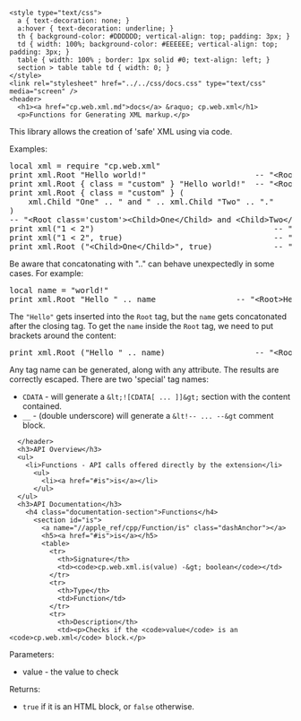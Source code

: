     <style type="text/css">
      a { text-decoration: none; }
      a:hover { text-decoration: underline; }
      th { background-color: #DDDDDD; vertical-align: top; padding: 3px; }
      td { width: 100%; background-color: #EEEEEE; vertical-align: top; padding: 3px; }
      table { width: 100% ; border: 1px solid #0; text-align: left; }
      section > table table td { width: 0; }
    </style>
    <link rel="stylesheet" href="../../css/docs.css" type="text/css" media="screen" />
    <header>
      <h1><a href="cp.web.xml.md">docs</a> &raquo; cp.web.xml</h1>
      <p>Functions for Generating XML markup.</p>
<p>This library allows the creation of 'safe' XML using via code.</p>
<p>Examples:</p>
<div class="highlight"><pre><span></span><span class="kd">local</span> <span class="n">xml</span> <span class="o">=</span> <span class="nb">require</span> <span class="s2">&quot;cp.web.xml&quot;</span>
<span class="nb">print</span> <span class="n">xml</span><span class="p">.</span><span class="n">Root</span> <span class="s2">&quot;Hello world!&quot;</span>                       <span class="c1">-- &quot;&lt;Root&gt;Hello world!&lt;/Root&gt;&quot;</span>
<span class="nb">print</span> <span class="n">xml</span><span class="p">.</span><span class="n">Root</span> <span class="p">{</span> <span class="n">class</span> <span class="o">=</span> <span class="s2">&quot;custom&quot;</span> <span class="p">}</span> <span class="s2">&quot;Hello world!&quot;</span>  <span class="c1">-- &quot;&lt;Root class=&#39;custom&#39;&gt;Hello world!&lt;/Root&gt;&quot;</span>
<span class="nb">print</span> <span class="n">xml</span><span class="p">.</span><span class="n">Root</span> <span class="p">{</span> <span class="n">class</span> <span class="o">=</span> <span class="s2">&quot;custom&quot;</span> <span class="p">}</span> <span class="p">(</span>
    <span class="n">xml</span><span class="p">.</span><span class="n">Child</span> <span class="s2">&quot;One&quot;</span> <span class="o">..</span> <span class="s2">&quot; and &quot;</span> <span class="o">..</span> <span class="n">xml</span><span class="p">.</span><span class="n">Child</span> <span class="s2">&quot;Two&quot;</span> <span class="o">..</span> <span class="s2">&quot;.&quot;</span>
<span class="p">)</span>
<span class="c1">-- &quot;&lt;Root class=&#39;custom&#39;&gt;&lt;Child&gt;One&lt;/Child&gt; and &lt;Child&gt;Two&lt;/Child&gt;.&lt;/Root&gt;&quot;</span>
<span class="nb">print</span> <span class="n">xml</span><span class="p">(</span><span class="s2">&quot;1 &lt; 2&quot;</span><span class="p">)</span>                                      <span class="c1">-- &quot;1 &amp;lt; 2&quot; (escaped)</span>
<span class="nb">print</span> <span class="n">xml</span><span class="p">(</span><span class="s2">&quot;1 &lt; 2&quot;</span><span class="p">,</span> <span class="kc">true</span><span class="p">)</span>                                <span class="c1">-- &quot;1 &lt; 2&quot; (unescaped)</span>
<span class="nb">print</span> <span class="n">xml</span><span class="p">.</span><span class="n">Root</span> <span class="p">(</span><span class="s2">&quot;&lt;Child&gt;One&lt;/Child&gt;&quot;</span><span class="p">,</span> <span class="kc">true</span><span class="p">)</span>             <span class="c1">-- &quot;&lt;Root&gt;&lt;Child&gt;One&lt;/Child&gt;&lt;/Root&gt;&quot;</span>
</pre></div>
<p>Be aware that concatonating with ".." can behave unexpectedly in some cases. For example:</p>
<div class="highlight"><pre><span></span><span class="kd">local</span> <span class="n">name</span> <span class="o">=</span> <span class="s2">&quot;world!&quot;</span>
<span class="nb">print</span> <span class="n">xml</span><span class="p">.</span><span class="n">Root</span> <span class="s2">&quot;Hello &quot;</span> <span class="o">..</span> <span class="n">name</span>                 <span class="c1">-- &quot;&lt;Root&gt;Hello &lt;/Root&gt;world!&quot;</span>
</pre></div>
<p>The <code>"Hello"</code> gets inserted into the <code>Root</code> tag, but the <code>name</code> gets concatonated after the closing tag.
To get the <code>name</code> inside the <code>Root</code> tag, we need to put brackets around the content:</p>
<div class="highlight"><pre><span></span><span class="nb">print</span> <span class="n">xml</span><span class="p">.</span><span class="n">Root</span> <span class="p">(</span><span class="s2">&quot;Hello &quot;</span> <span class="o">..</span> <span class="n">name</span><span class="p">)</span>                   <span class="c1">-- &quot;&lt;Root&gt;Hello world!&lt;/Root&gt;&quot;</span>
</pre></div>
<p>Any tag name can be generated, along with any attribute. The results are correctly escaped.
There are two 'special' tag names:</p>
<ul>
<li><code>CDATA</code>  - will generate a <code>&amp;lt;![CDATA[ ... ]]&amp;gt;</code> section with the content contained.</li>
<li><code>__</code>     - (double underscore) will generate a <code>&amp;lt!-- ... --&amp;gt</code> comment block.</li>
</ul>

      </header>
      <h3>API Overview</h3>
      <ul>
        <li>Functions - API calls offered directly by the extension</li>
          <ul>
            <li><a href="#is">is</a></li>
          </ul>
      </ul>
      <h3>API Documentation</h3>
        <h4 class="documentation-section">Functions</h4>
          <section id="is">
            <a name="//apple_ref/cpp/Function/is" class="dashAnchor"></a>
            <h5><a href="#is">is</a></h5>
            <table>
              <tr>
                <th>Signature</th>
                <td><code>cp.web.xml.is(value) -&gt; boolean</code></td>
              </tr>
              <tr>
                <th>Type</th>
                <td>Function</td>
              </tr>
              <tr>
                <th>Description</th>
                <td><p>Checks if the <code>value</code> is an <code>cp.web.xml</code> block.</p>
<p>Parameters:</p>
<ul>
<li>value     - the value to check</li>
</ul>
<p>Returns:</p>
<ul>
<li><code>true</code> if it is an HTML block, or <code>false</code> otherwise.</li>
</ul>
</td>
              </tr>
            </table>
          </section>
